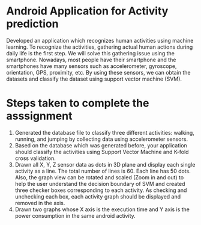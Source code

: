 # Android Application for Activity prediction

Developed an application which recognizes human activities using machine learning. To recognize the activities, gathering actual human actions during daily life is the first step. We will solve this gathering issue using the smartphone. Nowadays, most people have their smartphone and the smartphones have many sensors such as accelerometer, gyroscope, orientation, GPS, proximity, etc. By using these sensors, we can obtain the datasets and classify the dataset using support vector machine (SVM).

# Steps taken to complete the asssignment

1. Generated the database file to classify three different activities: walking, running, and jumping by collecting data using accelerometer sensors.
2. Based on the database which was generated before, your application should classify the activities using Support Vector Machine and K-fold cross validation.
3. Drawn all X, Y, Z sensor data as dots in 3D plane and display each single activity as a line. The total number of lines is 60. Each line has 50 dots. Also, the graph view can be rotated and scaled (Zoom in and out) to help the user understand the decision boundary of SVM and created three checker boxes corresponding to each activity. As checking and unchecking each box, each activity graph should be displayed and removed in the axis.
4. Drawn two graphs whose X axis is the execution time and Y axis is the power consumption in the same android activity.
